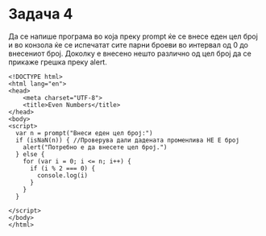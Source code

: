 # Задача 4

Да се напише програма во која преку prompt ќе се внесе еден цел број
и во конзола ќе се испечатат сите парни броеви во интервал од 0 до
внесениот број.
Доколку е внесено нешто различно од цел број да се прикаже грешка преку alert.

~~~
<!DOCTYPE html>
<html lang="en">
<head>
    <meta charset="UTF-8">
    <title>Even Numbers</title>
</head>
<body>
<script>
  var n = prompt("Внеси еден цел број:")
  if (isNaN(n)) { //Проверува дали дадената променлива НЕ Е број
    alert("Потребно е да внесете цел број.")
  } else {
    for (var i = 0; i <= n; i++) {
      if (i % 2 === 0) {
        console.log(i)
      }
    }
  }

</script>
</body>
</html>
~~~